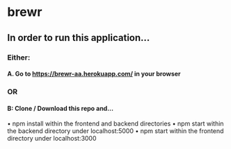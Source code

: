 # brewr

## In order to run this application...

### Either:

#### A. Go to https://brewr-aa.herokuapp.com/ in your browser 

### OR 

#### B: Clone / Download this repo and...

• npm install within the frontend and backend directories
• npm start within the backend directory under localhost:5000
• npm start within the frontend directory under localhost:3000
